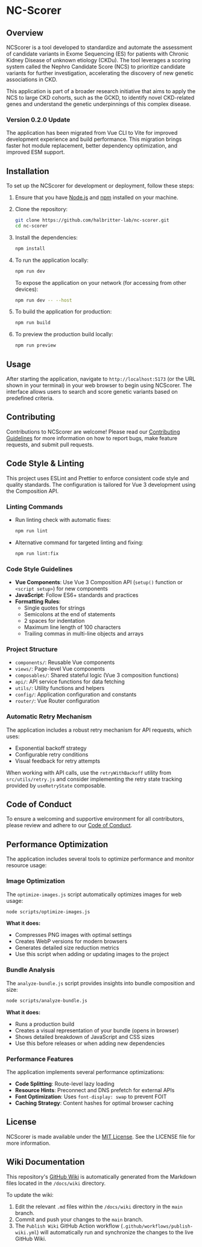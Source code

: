 # NC-Scorer

## Overview

NCScorer is a tool developed to standardize and automate the assessment of candidate variants in Exome Sequencing (ES) for patients with Chronic Kidney Disease of unknown etiology (CKDu). The tool leverages a scoring system called the Nephro Candidate Score (NCS) to prioritize candidate variants for further investigation, accelerating the discovery of new genetic associations in CKD.

This application is part of a broader research initiative that aims to apply the NCS to large CKD cohorts, such as the GCKD, to identify novel CKD-related genes and understand the genetic underpinnings of this complex disease.

### Version 0.2.0 Update

The application has been migrated from Vue CLI to Vite for improved development experience and build performance. This migration brings faster hot module replacement, better dependency optimization, and improved ESM support.

## Installation

To set up the NCScorer for development or deployment, follow these steps:

1. Ensure that you have [Node.js](https://nodejs.org/) and [npm](https://www.npmjs.com/) installed on your machine.

2. Clone the repository:

   ```sh
   git clone https://github.com/halbritter-lab/nc-scorer.git
   cd nc-scorer
   ```

3. Install the dependencies:

   ```sh
   npm install
   ```

4. To run the application locally:

   ```sh
   npm run dev
   ```

   To expose the application on your network (for accessing from other devices):

   ```sh
   npm run dev -- --host
   ```

5. To build the application for production:

   ```sh
   npm run build
   ```

6. To preview the production build locally:

   ```sh
   npm run preview
   ```

## Usage

After starting the application, navigate to `http://localhost:5173` (or the URL shown in your terminal) in your web browser to begin using NCScorer. The interface allows users to search and score genetic variants based on predefined criteria.

## Contributing

Contributions to NCScorer are welcome! Please read our [Contributing Guidelines](CONTRIBUTING.md) for more information on how to report bugs, make feature requests, and submit pull requests.

## Code Style & Linting

This project uses ESLint and Prettier to enforce consistent code style and quality standards. The configuration is tailored for Vue 3 development using the Composition API.

### Linting Commands

- Run linting check with automatic fixes:

  ```sh
  npm run lint
  ```

- Alternative command for targeted linting and fixing:

  ```sh
  npm run lint:fix
  ```

### Code Style Guidelines

- **Vue Components**: Use Vue 3 Composition API (`setup()` function or `<script setup>`) for new components
- **JavaScript**: Follow ES6+ standards and practices
- **Formatting Rules**:
  - Single quotes for strings
  - Semicolons at the end of statements
  - 2 spaces for indentation
  - Maximum line length of 100 characters
  - Trailing commas in multi-line objects and arrays

### Project Structure

- `components/`: Reusable Vue components
- `views/`: Page-level Vue components
- `composables/`: Shared stateful logic (Vue 3 composition functions)
- `api/`: API service functions for data fetching
- `utils/`: Utility functions and helpers
- `config/`: Application configuration and constants
- `router/`: Vue Router configuration

### Automatic Retry Mechanism

The application includes a robust retry mechanism for API requests, which uses:

- Exponential backoff strategy
- Configurable retry conditions
- Visual feedback for retry attempts

When working with API calls, use the `retryWithBackoff` utility from `src/utils/retry.js` and consider implementing the retry state tracking provided by `useRetryState` composable.

## Code of Conduct

To ensure a welcoming and supportive environment for all contributors, please review and adhere to our [Code of Conduct](CODE_OF_CONDUCT.md).

## Performance Optimization

The application includes several tools to optimize performance and monitor resource usage:

### Image Optimization

The `optimize-images.js` script automatically optimizes images for web usage:

```sh
node scripts/optimize-images.js
```

**What it does:**

- Compresses PNG images with optimal settings
- Creates WebP versions for modern browsers
- Generates detailed size reduction metrics
- Use this script when adding or updating images to the project

### Bundle Analysis

The `analyze-bundle.js` script provides insights into bundle composition and size:

```sh
node scripts/analyze-bundle.js
```

**What it does:**

- Runs a production build
- Creates a visual representation of your bundle (opens in browser)
- Shows detailed breakdown of JavaScript and CSS sizes
- Use this before releases or when adding new dependencies

### Performance Features

The application implements several performance optimizations:

- **Code Splitting**: Route-level lazy loading
- **Resource Hints**: Preconnect and DNS prefetch for external APIs
- **Font Optimization**: Uses `font-display: swap` to prevent FOIT
- **Caching Strategy**: Content hashes for optimal browser caching

## License

NCScorer is made available under the [MIT License](LICENSE). See the LICENSE file for more information.

## Wiki Documentation

This repository's [GitHub Wiki](https://github.com/halbritter-lab/nc-scorer/wiki) is automatically generated from the Markdown files located in the `/docs/wiki` directory.

To update the wiki:

  1. Edit the relevant `.md` files within the `/docs/wiki` directory in the `main` branch.
  2. Commit and push your changes to the `main` branch.
  3. The `Publish Wiki` GitHub Action workflow (`.github/workflows/publish-wiki.yml`) will automatically run and synchronize the changes to the live GitHub Wiki.